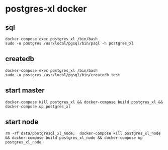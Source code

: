 # postgres-xl docker

## sql
```
docker-compose exec postgres_xl /bin/bash
sudo -u postgres /usr/local/pgsql/bin/psql -h postgres_xl
```

## createdb
```
docker-compose exec postgres_xl /bin/bash
sudo -u postgres /usr/local/pgsql/bin/createdb test
```

## start master
```
docker-compose kill postgres_xl && docker-compose build postgres_xl && docker-compose up postgres_xl
```

## start node
```
rm -rf data/postgresql_xl_node;  docker-compose kill postgres_xl_node && docker-compose build postgres_xl_node && docker-compose up postgres_xl_node
```